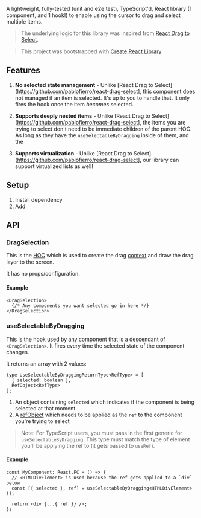 A lightweight, fully-tested (unit and e2e test), TypeScript'd, React library (1 component, and 1 hook!) to enable using the cursor to drag and select multiple items.

> The underlying logic for this library was inspired from [React Drag to Select](https://github.com/pablofierro/react-drag-select).

> This project was bootstrapped with [Create React Library](https://github.com/udilia/create-react-library).

## Features

1. **No selected state management** - Unlike [React Drag to Select](https://github.com/pablofierro/react-drag-select], this component does not managed if an item is selected. It's up to you to handle that. It only fires the hook once the item _becomes_ selected.

2. **Supports deeply nested items** - Unlike [React Drag to Select](https://github.com/pablofierro/react-drag-select], the items you are trying to select don't need to be immediate children of the parent HOC. As long as they have the `useSelectableByDragging` inside of them, and the

3. **Supports virtualization** - Unlike [React Drag to Select](https://github.com/pablofierro/react-drag-select], our library can support virtualized lists as well!

## Setup

1. Install dependency
2. Add

## API

### DragSelection

This is the [HOC](https://reactjs.org/docs/higher-order-components.html) which is used to create the drag [context](https://reactjs.org/docs/context.html) and draw the drag layer to the screen.

It has no props/configuration.

#### Example

```tsx
<DragSelection>
  {/* Any components you want selected go in here */}
</DragSelection>
```

### useSelectableByDragging

This is the hook used by any component that is a descendant of `<DragSelection>`. It fires every time the selected state of the component changes.

It returns an array with 2 values:

```tsx
type UseSelectableByDraggingReturnType<RefType> = [
  { selected: boolean },
  RefObject<RefType>
];
```

1. An object containing `selected` which indicates if the component is being selected at that moment
2. A [refObject](https://reactjs.org/docs/hooks-reference.html#useref) which needs to be applied as the `ref` to the component you're trying to select

> Note: For TypeScript users, you must pass in the first generic for `useSelectableByDragging`. This type must match the type of element you'll be applying the ref to (it gets passed to `useRef`).

#### Example

```tsx
const MyComponent: React.FC = () => {
  // <HTMLDivElement> is used because the ref gets applied to a `div` below
  const [{ selected }, ref] = useSelectableByDragging<HTMLDivElement>();

  return <div {...{ ref }} />;
};
```
